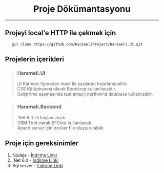 
<h1 align="center"> Proje Dökümantasyonu </h1>

***

 ## Projeyi local'e HTTP ile çekmek için
```
   git clone https://github.com/HanimeliProject/Hanimeli.UI.git
```

 ## Projelerin içerikleri 
 > ### Hanımeli.UI
 > UI Katmanı figmadan react ile yazılarak hazırlanacaktır. </br>
 > CSS Kütüphanesi olarak Bootstrap kullanılacaktır. </br>
 > Geliştirme aşamasında test amaçlı northwind database kullanılabilir.
 
 > ### Hanımeli.Backend
 > .Net 6.0 ile başlanılacak. </br>
 > ORM Tool olarak EFCore kullanılacak. </br>
 > Apach server için docker file oluşturulabilir.


 ## Proje için gereksinimler

1.  Nodejs - [İndirme Linki](https://nodejs.org/en/)
2.  .Net 6.0 - [İndirme Linki](https://dotnet.microsoft.com/en-us/download/dotnet/6.0)
3.  Sql server - [İndirme Linki](https://docs.microsoft.com/en-us/sql/ssms/download-sql-server-management-studio-ssms?view=sql-server-ver15)

